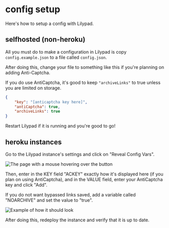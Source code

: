 # config setup
Here's how to setup a config with Lilypad.

## selfhosted (non-heroku)

All you must do to make a configuration in Lilypad is copy ``config.example.json`` to a file called ``config.json``.

After doing this, change your file to something like this if you're planning on adding Anti-Captcha.

If you do use AntiCaptcha, it's good to keep ``"archiveLinks"`` to true unless you are limited on storage.

```json
{
    "key": "[anticaptcha key here]",
    "antiCaptcha": true,
    "archiveLinks": true
}
```

Restart Lilypad if it is running and you're good to go!

## heroku instances
Go to the Lilypad instance's settings and click on "Reveal Config Vars".

![The page with a mouse hovering over the button](https://i.imgur.com/NMNsFHD.png)

Then, enter in the KEY field "ACKEY" exactly how it's displayed here (if you plan on using AntiCaptcha), and in the VALUE field, enter your AntiCaptcha key and click "Add".

If you do not want bypassed links saved, add a variable called "NOARCHIVE" and set the value to "true".

![Example of how it should look](https://i.imgur.com/aPgbQsZ.png)

After doing this, redeploy the instance and verify that it is up to date.